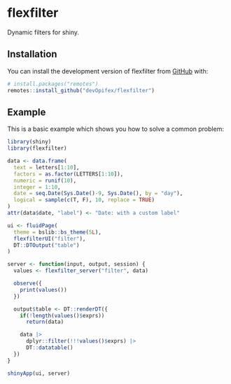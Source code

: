 <!-- badges: start -->
<!-- badges: end -->

# flexfilter

Dynamic filters for shiny.

## Installation

You can install the development version of flexfilter from [GitHub](https://github.com/) with:

``` r
# install.packages("remotes")
remotes::install_github("devOpifex/flexfilter")
```

## Example

This is a basic example which shows you how to solve a common problem:

``` r
library(shiny)
library(flexfilter)

data <- data.frame(
  text = letters[1:10],
  factors = as.factor(LETTERS[1:10]),
  numeric = runif(10),
  integer = 1:10,
  date = seq.Date(Sys.Date()-9, Sys.Date(), by = "day"),
  logical = sample(c(T, F), 10, replace = TRUE)
)
attr(data$date, "label") <- "Date: with a custom label"

ui <- fluidPage(
  theme = bslib::bs_theme(5L),
  flexfilterUI("filter"),
  DT::DTOutput("table")
)

server <- function(input, output, session) {
  values <- flexfilter_server("filter", data)

  observe({
    print(values())
  })

  output$table <- DT::renderDT({
    if(!length(values()$exprs))
      return(data)

    data |>
      dplyr::filter(!!!values()$exprs) |>
      DT::datatable()
  })
}

shinyApp(ui, server)
```

